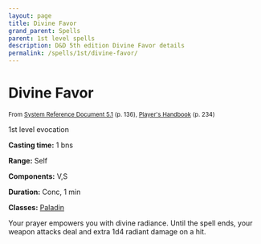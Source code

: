 ```yaml
---
layout: page
title: Divine Favor
grand_parent: Spells
parent: 1st level spells 
description: D&D 5th edition Divine Favor details
permalink: /spells/1st/divine-favor/
---
```


# Divine Favor

<small>From <a target="_blank" href="https://media.wizards.com/2016/downloads/DND/SRD-OGL_V5.1.pdf">System Reference Document 5.1</a> (p. 136), <a target="_blank" href="https://dnd.wizards.com/products/tabletop-games/rpg-products/rpg_playershandbook">Player's Handbook</a> (p. 234)</small>


1st level evocation

**Casting time:** 1 bns

**Range:** Self

**Components:** V,S 

**Duration:** Conc, 1 min

**Classes:** [Paladin](/classes/paladin/)

Your prayer empowers you with divine radiance. Until the spell ends, your weapon attacks deal and extra 1d4 radiant damage on a hit.